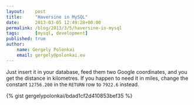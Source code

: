 ```yaml
---
layout:    post
title:     "Haversine in MySQL"
date:      2013-03-05 12:49:28+00:00
permalink: /blog/2013/3/5/haversine-in-mysql
tags:      [mysql, development]
published: true
author:
    name: Gergely Polonkai
    email: gergely@polonkai.eu
---
```


Just insert it in your database, feed them two Google coordinates, and you get
the distance in kilometres. If you happen to need it in miles, change the
constant `12756.200` in the `RETURN` row to `7922.6` instead.

{% gist gergelypolonkai/bdad1cf2d410853bef35 %}